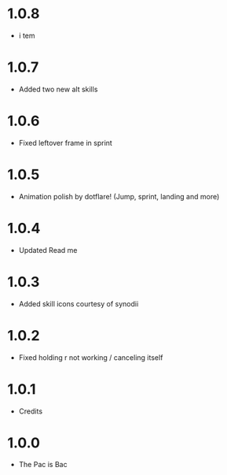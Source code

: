 # 1.0.8 

- i tem

# 1.0.7

- Added two new alt skills

# 1.0.6

- Fixed leftover frame in sprint

# 1.0.5

- Animation polish by dotflare! (Jump, sprint, landing and more)

# 1.0.4

- Updated Read me

# 1.0.3

- Added skill icons courtesy of synodii

# 1.0.2

- Fixed holding r not working / canceling itself

# 1.0.1

- Credits

# 1.0.0

- The Pac is Bac